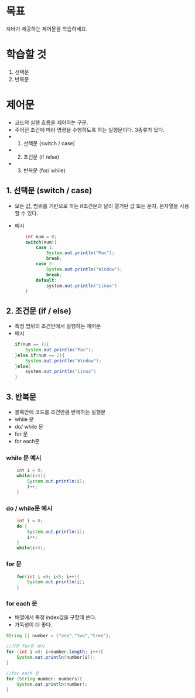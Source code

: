 # 목표 
자바가 제공하는 제어문을 학습하세요. 
# 학습할 것
1. 선택문 
2. 반복문 




# 제어문 

- 코드의 실행 흐름을 제어하는 구문. 
- 주어진 조건에 따라 명령을 수행하도록 하는 실행문이다. 3종류가 있다. 
- 1. 선택문 (switch / case)
- 2. 조건문 (if /else)
- 3. 반복문 (for/ while)


## 1. 선택문 (switch / case)

- 모든 값, 범위를 기반으로 하는 if조건문과 달리 열거돤 값 또는 문자, 문자열을 사용할 수 있다. 

- 예시
    ~~~java
        int num = 0;
        switch(num){
            case 1:
                System.out.println("Mac");
                break;
            case 2:
                System.out.println("Window");
                break;
            default:
                system.out.println("Linux")
        }
    ~~~

## 2. 조건문 (if / else)
- 특정 범위의 조건안에서 실행하는 제어문
- 예시 
    ~~~java
    if(num == 1){
        System.out.println("Mac");
    }else if(num == 2){
        System.out.println("Window");
    }else{
        system.out.println("Linux")
    }
    ~~~

## 3. 반복문 
- 블록안에 코드를 조건만큼 반복하는 실행문
- while 문
- do/ while 문
- for 문 
- for each문 



### while 문 예시
~~~java
    int i = 0;
    while(i<5){
        System.out.println(i);
        i++;
    }
~~~

### do / while문 예시
~~~java
    int i = 0;
    do {
        System.out.println(i);
        i++;
    }
    while(i<5);
~~~

### for 문 
~~~java
    for(int i =0; i<5; i++){
        System.out.println(i);
    }
~~~

### for each 문
- 배열에서 특정 index값을 구할때 쓴다. 
- 가독성이 더 좋다. 
~~~java
String [] number = {"one","two","tree"};

//기존 for문 예시 
for (int i =0; i<number.length; i++){
    System.out.println(number[i]);
}

//for each 문
for (String number: numbers){
    System.out.println(number);
}
~~~


